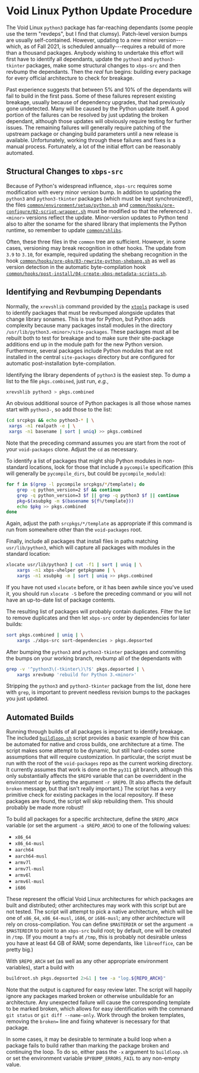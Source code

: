 # Void Linux Python Update Procedure

The Void Linux `python3` package has far-reaching dependants (some people use
the term "revdeps", but I find that clumsy). Patch-level version bumps are
usually self-contained. However, updating to a new minor version---which, as of
Fall 2021, is scheduled annually---requires a rebuild of more than a thousand
packages. Anybody wishing to undertake this effort will first have to identify
all dependants, update the `python3` and `python3-tkinter` packages, make some
structural changes to `xbps-src` and then revbump the dependants. Then the
*real* fun begins: building every package for every official architecture to
check for breakage.

Past experience suggests that between 5% and 10% of the dependants will fail to
build in the first pass. Some of these failures represent existing breakage,
usually because of dependency upgrades, that had previously gone undetected.
Many will be caused by the Python update itself. A good portion of the failures
can be resolved by just updating the broken dependant, although those updates
will obviously require testing for further issues. The remaining failures will
generally require patching of the upstream package or changing build parameters
until a new release is available. Unfortunately, working through these failures
and fixes is a manual process. Fortunately, a lot of the initial effort can be
reasonably automated.

## Structural Changes to `xbps-src`

Because of Python's widespread influence, `xbps-src` requires some modification
with every minor version bump. In addition to updating the `python3` and
`python3-tkinter` packages (which must be kept synchronized!), the files
[`common/environment/setup/python.sh`](https://github.com/void-linux/void-packages/blob/master/common/environment/setup/python.sh#L10)
and
[`common/hooks/pre-configure/02-script-wrapper.sh`](https://github.com/void-linux/void-packages/blob/master/common/hooks/pre-configure/02-script-wrapper.sh#L239)
must be modified so that the referenced `3.<minor>` versions reflect the
update. Minor-version updates to Python tend also to alter the soname for the
shared library that implements the Python runtime, so remember to update
[`common/shlibs`](https://github.com/void-linux/void-packages/blob/master/common/shlibs).

Often, these three files in the `common` tree are sufficient. However, in some
cases, versioning may break recognition in other hooks. The update from `3.9`
to `3.10`, for example, required updating the shebang recognition in the hook
[`common/hooks/pre-pkg/03-rewrite-python-shebang.sh`](https://github.com/void-linux/void-packages/blob/master/common/hooks/pre-pkg/03-rewrite-python-shebang.sh#L8)
as well as version detection in the automatic byte-compilation hook
[`common/hooks/post-install/04-create-xbps-metadata-scripts.sh`](https://github.com/void-linux/void-packages/blob/master/common/hooks/post-install/04-create-xbps-metadata-scripts.sh#L269).

## Identifying and Revbumping Dependants

Normally, the `xrevshlib` command provided by the
[`xtools`](https://man.voidlinux.org/xtools.1)
package is used to identify packages that must be revbumped alongside updates
that change library sonames. This is true for Python, but Python adds
complexity because many packages install modules in the directory
`/usr/lib/python3.<minor>/site-packages`. These packages must all be rebuilt
both to test for breakage and to make sure their site-package additions end up
in the module path for the new Python version. Furthermore, several packages
include Python modules that are not installed in the central `site-packages`
directory but are configured for automatic post-installation byte-compilation.


Identifying the library dependents of `python3` is the easiest step. To dump a
list to the file `pkgs.combined`, just run, *e.g.*,
```sh
xrevshlib python3 > pkgs.combined
```

An obvious additional source of Python packages is all those whose names start
with `python3-`, so add those to the list:
```sh
(cd srcpkgs && echo python3-* | \
 xargs -n1 realpath -e | \
 xargs -n1 basename | sort | uniq) >> pkgs.combined
```
Note that the preceding command assumes you are start from the root of your
`void-packages` clone. Adjust the `cd` as necessary.

To identify a list of packages that might ship Python modules in non-standard
locations, look for those that include a `pycompile` specification (this will
generally be `pycompile_dirs`, but could be `pycompile_module`):
```sh
for f in $(grep -l pycompile srcpkgs/*/template); do
	grep -q python_version=2 $f && continue
	grep -q python_version=3 $f || grep -q python3 $f || continue
	pkg=$(xsubpkg -m $(basename ${f%/template}))
	echo $pkg >> pkgs.combined
done
```
Again, adjust the path `srcpkgs/*/template` as appropriate if this command is
run from somewhere other than the `void-packages` root.

Finally, include all packages that install files in paths matching
`usr/lib/python3`, which will capture all packages with modules in the standard
location:
```sh
xlocate usr/lib/python3 | cut -f1 | sort | uniq | \
    xargs -n1 xbps-uhelper getpkgname | \
    xargs -n1 xsubpkg -m | sort | uniq >> pkgs.combined
```
If you have not used `xlocate` before, or it has been awhile since you've used
it, you should run `xlocate -S` before the preceding command or you will not
have an up-to-date list of package contents.

The resulting list of packages will probably contain duplicates. Filter the
list to remove duplicates and then let `xbps-src` order by dependencies for
later builds:
```sh
sort pkgs.combined | uniq | \
    xargs ./xbps-src sort-dependencies > pkgs.depsorted
```
After bumping the `python3` and `python3-tkinter` packages and commiting the
bumps on your working branch, revbump all of the dependants with
```sh
grep -v '^python3\(-tkinter\)\?$' pkgs.depsorted | \
    xargs xrevbump 'rebuild for Python 3.<minor>'
```
Stripping the `python3` and `python3-tkinter` package from the list, done here
with `grep`, is important to prevent needless revision bumps to the packages
you just updated.

## Automated Builds

Running through builds of all packages is important to identify breakage. The
included [`buildloop.sh`](./buildloop.sh) script provides a basic example of
how this can be automated for native and cross builds, one architecture at a
time. The script makes some attempt to be dynamic, but still hard-codes some
assumptions that will require customization. In particular, the script must be
run with the root of the `void-packages` repo as the current working directory.
It currently assumes that work is done on the `py311` git branch, although this
only substantially affects the `$REPO` variable that can be overriddent in the
environment or by setting the argument `-r $REPO`. (It also affects the default
`broken` message, but that isn't really important.) The script has a *very*
primitive check for existing packages in the local repository. If these
packages are found, the script will skip rebuilding them. This should probably
be made more robust!

To build all packages for a specific architecture, define the `$REPO_ARCH`
variable (or set the argument `-a $REPO_ARCH`) to one of the following values:
- `x86_64`
- `x86_64-musl`
- `aarch64`
- `aarch64-musl`
- `armv7l`
- `armv7l-musl`
- `armv6l`
- `armv6l-musl`
- `i686`

These represent the official Void Linux architectures for which packages are
built and distributed; other architectures may work with this script but are
not tested. The script will attempt to pick a native architecture, which will
be one of `x86_64`, `x86_64-musl`, `i686`, or `i686-musl`; any other
architecture will rely on cross-compilation. You can define `$MASTERDIR` or set
the argument `-m $MASTERDIR` to point to an `xbps-src` build root; by default,
one will be created in `/tmp`.  (If you mount a `tmpfs` at `/tmp`, this is
probably not desirable unless you have at least 64 GB of RAM; some dependants,
like `libreoffice`, can be pretty big.)

With `$REPO_ARCH` set (as well as any other appropriate environment variables),
start a build with
```sh
buildroot.sh pkgs.depsorted 2>&1 | tee -a "log.${REPO_ARCH}"
```
Note that the output is captured for easy review later. The script will happily
ignore any packages marked broken or otherwise unbuildable for an architecture.
Any unexpected failure will cause the corresponding template to be marked
broken, which allows for easy identification with the command `git status` or
`git diff --name-only`. Work through the broken templates, removing the
`broken=` line and fixing whatever is necessary for that package.

In some cases, it may be desirable to terminate a build loop when a package
fails to build rather than marking the package broken and continuing the loop.
To do so, either pass the `-x` argument to `buildloop.sh` or set the
environment variable `$PYBUMP_ERRORS_FAIL` to any non-empty value.
